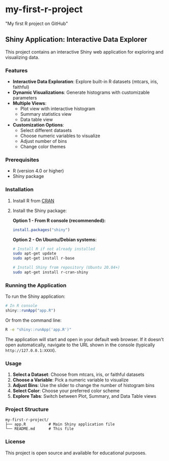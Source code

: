 # my-first-r-project
"My first R project on GitHub"

## Shiny Application: Interactive Data Explorer

This project contains an interactive Shiny web application for exploring and visualizing data.

### Features

- **Interactive Data Exploration**: Explore built-in R datasets (mtcars, iris, faithful)
- **Dynamic Visualizations**: Generate histograms with customizable parameters
- **Multiple Views**: 
  - Plot view with interactive histogram
  - Summary statistics view
  - Data table view
- **Customization Options**:
  - Select different datasets
  - Choose numeric variables to visualize
  - Adjust number of bins
  - Change color themes

### Prerequisites

- R (version 4.0 or higher)
- Shiny package

### Installation

1. Install R from [CRAN](https://cran.r-project.org/)

2. Install the Shiny package:
   
   **Option 1 - From R console (recommended):**
   ```r
   install.packages("shiny")
   ```

   **Option 2 - On Ubuntu/Debian systems:**
   ```bash
   # Install R if not already installed
   sudo apt-get update
   sudo apt-get install r-base
   
   # Install Shiny from repository (Ubuntu 20.04+)
   sudo apt-get install r-cran-shiny
   ```

### Running the Application

To run the Shiny application:

```r
# In R console
shiny::runApp("app.R")
```

Or from the command line:
```bash
R -e "shiny::runApp('app.R')"
```

The application will start and open in your default web browser. If it doesn't open automatically, navigate to the URL shown in the console (typically `http://127.0.0.1:XXXX`).

### Usage

1. **Select a Dataset**: Choose from mtcars, iris, or faithful datasets
2. **Choose a Variable**: Pick a numeric variable to visualize
3. **Adjust Bins**: Use the slider to change the number of histogram bins
4. **Select Color**: Choose your preferred color scheme
5. **Explore Tabs**: Switch between Plot, Summary, and Data Table views

### Project Structure

```
my-first-r-project/
├── app.R          # Main Shiny application file
└── README.md      # This file
```

### License

This project is open source and available for educational purposes.
